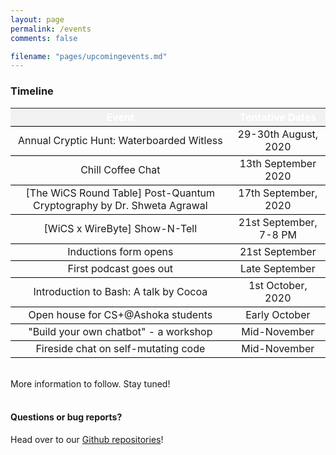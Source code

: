 ```yaml
---
layout: page
permalink: /events
comments: false

filename: "pages/upcomingevents.md"
---
```

<div class="row justify-content-between">
<div class="col-md-8 pr-5">
<style type="text/css">
	table{
		text-align: center;
	}
	th {
  background-color: #f2f2f2;
  color: white;
	}
	tr:hover {background-color: #f5f5f5;}
	th, td {
  border-bottom: 1px solid #000000;
}

</style>
<h3>Timeline</h3>

<table>
	<tr>
		<th>Event</th>
		<th>Tentative Dates</th>	
	</tr>
	<tr>
    	<td>Annual Cryptic Hunt: Waterboarded Witless</td>
    	<td>29-30th August, 2020</td>
  	</tr>
    <tr>
      <td>Chill Coffee Chat</td>
      <td>13th September 2020</td>
    </tr>
        <tr>
      <td>
        [The WiCS Round Table] Post-Quantum Cryptography by Dr. Shweta Agrawal
      </td>
      <td>17th September, 2020</td>
    </tr>
  	<tr>
  		<td>[WiCS x WireByte] Show-N-Tell</td>
  		<td>21st September, 7-8 PM</td>
  	</tr>
    <tr>
      <td>Inductions form opens</td>
      <td>21st September</td>
    </tr>
    <tr>
      <td>First podcast goes out</td>
      <td>Late September</td>
    </tr>
    <tr>
      <td>Introduction to Bash: A talk by Cocoa</td>
      <td>1st October, 2020</td>
    </tr>
    <tr>
      <td>Open house for CS+@Ashoka students</td>
      <td>Early October</td>
    </tr>
    <tr>
      <td>"Build your own chatbot" - a workshop</td>
      <td>Mid-November</td>
    </tr>
    <tr>
      <td>Fireside chat on self-mutating code</td>
      <td>Mid-November</td>
    </tr>

</table>
<br>
More information to follow. Stay tuned!
<br><br>
<h4>Questions or bug reports?</h4>

<p>Head over to our <a href="https://github.com/wics-ashoka">Github repositories</a>!</p>

</div>

<div class="col-md-4">

<!-- <div class="sticky-top sticky-top-80">
<h5>Buy me a coffee</h5>

<p>Check out our other work on our <a target="_blank" href="https://github.com/wics-ashoka">Github Organisation <i class="fab fa-github"></i></a>.</p>

</div> -->
</div>
</div>
